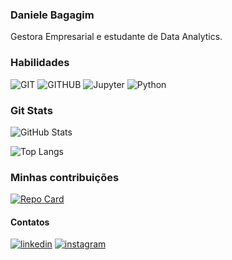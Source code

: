 ### Daniele Bagagim

Gestora Empresarial e estudante de Data Analytics.

### Habilidades
![GIT](https://img.shields.io/badge/Git-F05033?style=for-the-badge&logo=GIT&logoColor=white)
![GITHUB](https://img.shields.io/badge/Github-fff?style=for-the-badge&logo=GIThub&color=000)
![Jupyter](https://img.shields.io/badge/jupyter-F27626?style=for-the-badge&logo=jupyter&logoColor=4E4E4E)
![Python](https://img.shields.io/badge/Python-3670A1?style=for-the-badge&logo=python&logoColor=FFE56C)

### Git Stats

![GitHub Stats](https://github-readme-stats.vercel.app/api?username=danibagagim&theme=transparent&bg_color=202020&border_color=FF90C5&show_icons=true&icon_color=FF90C5&title_color=FF90C5&text_color=fff)

![Top Langs](https://github-readme-stats-git-masterrstaa-rickstaa.vercel.app/api/top-langs/?username=danibagagim&bg_color=202020&border_color=FF90C5&title_color=FF90C5&text_color=FFF)

### Minhas contribuições

[![Repo Card](https://github-readme-stats.vercel.app/api/pin/?username=danibagagim&repo=PROJETO_FILMFRAME&bg_color=202020&border_color=FF90C5&show_icons=true&icon_color=FF90C5&title_color=FF90C5&text_color=FFF)](https://github.com/danibagagim/PROJETO_FILMFRAME)

#### Contatos
[![linkedin](https://img.shields.io/badge/linkedin-0A66C2?style=for-the-badge&logo=linkedin&logoColor=white)](https://www.linkedin.com/in/danielebagagim/)
[![instagram](https://img.shields.io/badge/instagram-fff?style=for-the-badge&logo=instagram&logoColor)](https://www.instagram.com/danibagagim/)
